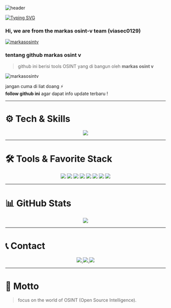 ![header](https://capsule-render.vercel.app/api?type=waving&color=000000&height=200&section=header&text=MARKAS%20OSINT%20V&fontColor=ffffff&fontSize=40&animation=fadeIn)

[![Typing SVG](https://readme-typing-svg.herokuapp.com?color=FFFFFF&lines=Initializing+Profile...;Welcome+to+Markas+Osint+v;Github+markasosintv)](https://git.io/typing-svg)


### Hi, we are from the  markas osint-v team (viasec0129)

<p align="left"> 
  <a href="https://github.com/ryo-ma/github-profile-trophy">
    <img src="https://github-profile-trophy.vercel.app/?username=markasosintv&theme=onestar" alt="markasosintv" />
  </a> 
</p>

### tentang github markas osint v  

> github ini berisi tools OSINT yang di bangun oleh **markas osint v**  

<p align="left"> 
  <img src="https://komarev.com/ghpvc/?username=markasosintv&label=Profile%20views&color=0e75b6&style=flat" alt="markasosintv" /> 
</p>

jangan cuma di liat doang ⚡  
**follow github ini** agar dapat info update terbaru !

---

# ⚙️ Tech & Skills
<p align="center">
  <a href="https://skillicons.dev">
    <img src="https://skillicons.dev/icons?i=bash,github,kali,linux,redhat,py" />
  </a>
</p>

---

# 🛠 Tools & Favorite Stack
<p align="center">
  <img src="https://img.shields.io/badge/Brave-FF1B2D?style=for-the-badge&logo=Brave&logoColor=white" />
  <img src="https://img.shields.io/badge/Tor_Browser-7D4698?style=for-the-badge&logo=Tor-Browser&logoColor=white" />
  <img src="https://img.shields.io/badge/tmux-1BB91F?style=for-the-badge&logo=tmux&logoColor=white" />
  <img src="https://img.shields.io/badge/GIT-E44C30?style=for-the-badge&logo=git&logoColor=white" />
  <img src="https://img.shields.io/badge/GitHub-100000?style=for-the-badge&logo=github&logoColor=white" />
  <img src="https://img.shields.io/badge/Wireshark-1679A7?style=for-the-badge&logo=Wireshark&logoColor=white" />
  <img src="https://img.shields.io/badge/burpsuite-FF6633?style=for-the-badge&logo=burpsuite&logoColor=white" />
  <img src="https://img.shields.io/badge/metasploit-2596CD?style=for-the-badge&logo=metasploit&logoColor=white" />
</p>

---

# 📊 GitHub Stats
<p align="center">
  <img src="https://github-readme-stats.vercel.app/api?username=markasosintv&show_icons=true&bg_color=000000&title_color=ffffff&text_color=ffffff&icon_color=ffffff&border_color=ffffff" />
</p>

---

# 📞 Contact
<p align="center">
  <a href="https://t.me/viasec0129">
    <img src="https://img.shields.io/badge/Owner-@viasec0129-black?style=for-the-badge&logo=telegram&logoColor=white" />
  </a>
  <a href="https://t.me/markasosintv">
    <img src="https://img.shields.io/badge/Grup-markasosintv-black?style=for-the-badge&logo=telegram&logoColor=white" />
  </a>
  <a href="https://linktr.ee/linklengkapkami">
    <img src="https://img.shields.io/badge/Linktree-Full_Link-black?style=for-the-badge&logo=linktree&logoColor=white" />
  </a>
</p>

---

# 🏴 Motto
> focus on the world of OSINT (Open Source Intelligence).
